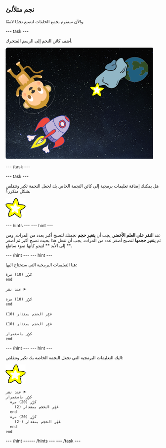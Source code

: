 ## نجم متلألئ

والآن سنقوم بجمع الحلقات لنصنع نجمًا لامعًا.

--- task ---

أضف كائن النجم إلى الرسم المتحرك.

![إضافة كائن النجم](images/space-star-sprite.png)

--- /task ---

--- task ---

هل يمكنك إضافة تعليمات برمجية إلى كائن النجمة الخاص بك لجعل النجمة تكبر وتتقلص بشكل متكرر؟

![اختبار النجم اللامع](images/sprite-star.png)

--- hints ---
 --- hint ---

عند **النقر على العلم الأخضر**, يجب أن **يتغير حجم** نجمتك لتصبح أكبر بعدد من المرات, ومن ثم **يتغير حجمها** لتصبح أصغر عدد من المرات. يجب أن تفعل هذا بحيث تصبح أكبر ثم أصغر ** إلى الأبد ** لتبدو كأنها ضوء ساطع.

--- /hint --- --- hint ---

هنا التعليمات البرمجية التي ستحتاج اليها:

```blocks3
كرِّر (10) مرة
end

عند نقر ⚑

كرِّر (10) مرة
end

غيِّر الحجم بمقدار (10)

غيِّر الحجم بمقدار (10)

كرِّر باستمرار
end
```

--- /hint --- --- hint ---

اليك التعليمات البرمجية التي تجعل النجمة الخاصة بك تكبر وتتقلص:

![كائن النجمة](images/sprite-star.png)

```blocks3
عند نقر ⚑
كرِّر باستمرار 
  كرِّر (20) مرة 
    غيِّر الحجم بمقدار (2)
  end
  كرِّر (20) مرة 
    غيِّر الحجم بمقدار (-2)
  end
end
```

--- /hint ------ /hints --- --- /task ---